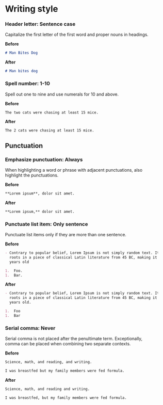 # Writing style

### Header letter: Sentence case

Capitalize the first letter of the first word and proper nouns in headings.

**Before**

```md
# Man Bites Dog
```

**After**

```md
# Man bites dog
```

### Spell number: 1-10

Spell out one to nine and use numerals for 10 and above.

**Before**

```md
The two cats were chasing at least 15 mice.
```

**After**

```md
The 2 cats were chasing at least 15 mice.
```

## Punctuation

### Emphasize punctuation: Always

When highlighting a word or phrase with adjacent punctuations, also highlight
the punctuations.

**Before**

```md
**Lorem ipsum**, dolor sit amet.
```

**After**

```md
**Lorem ipsum,** dolor sit amet.
```

### Punctuate list item: Only sentence

Punctuate list items only if they are more than one sentence.

**Before**

```md
- Contrary to popular belief, Lorem Ipsum is not simply random text. It has
  roots in a piece of classical Latin literature from 45 BC, making it over 2000
  years old

1.  Foo.
1.  Bar.
```

**After**

```md
- Contrary to popular belief, Lorem Ipsum is not simply random text. It has
  roots in a piece of classical Latin literature from 45 BC, making it over 2000
  years old.

1.  Foo
1.  Bar
```

### Serial comma: Never

Serial comma is not placed after the penultimate term. Exceptionally, comma can
be placed when combining two separate contexts.

**Before**

```md
Science, math, and reading, and writing.

I was breastfed but my family members were fed formula.
```

**After**

```md
Science, math, and reading and writing.

I was breastfed, but my family members were fed formula.
```
